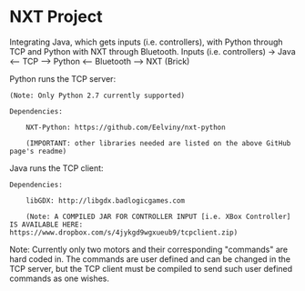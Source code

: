 # NXT Project 

Integrating Java, which gets inputs (i.e. controllers), with Python through TCP and Python with NXT through Bluetooth.
Inputs (i.e. controllers) -> Java <-- TCP --> Python <-- Bluetooth --> NXT (Brick) 

Python runs the TCP server:

    (Note: Only Python 2.7 currently supported)  

    Dependencies: 

        NXT-Python: https://github.com/Eelviny/nxt-python

        (IMPORTANT: other libraries needed are listed on the above GitHub page's readme)


Java runs the TCP client: 

    Dependencies: 

        libGDX: http://libgdx.badlogicgames.com
        
        (Note: A COMPILED JAR FOR CONTROLLER INPUT [i.e. XBox Controller] IS AVAILABLE HERE: https://www.dropbox.com/s/4jykgd9wgxueub9/tcpclient.zip)
Note: Currently only two motors and their corresponding "commands" are hard coded in. The commands are user defined and can be changed in the TCP server, but the TCP client must be compiled to send such user defined commands as one wishes.
